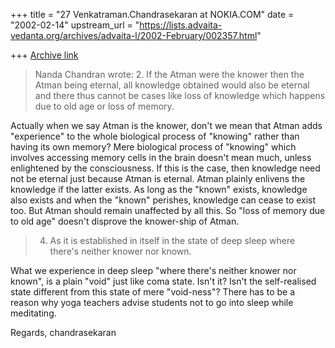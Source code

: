 +++
title = "27 Venkatraman.Chandrasekaran at NOKIA.COM"
date = "2002-02-14"
upstream_url = "https://lists.advaita-vedanta.org/archives/advaita-l/2002-February/002357.html"

+++
[Archive link](https://lists.advaita-vedanta.org/archives/advaita-l/2002-February/002357.html)

> Nanda Chandran wrote:
> 2. If the Atman were the knower then the Atman being eternal, 
> all knowledge obtained would also be eternal and there thus
> cannot be cases like loss of knowledge which happens due to 
> old age or loss of memory.

  Actually when we say Atman is the knower, don't we mean that 
Atman adds "experience" to the whole biological process of "knowing" 
rather than having its own memory?
Mere biological process of "knowing" which involves accessing memory 
cells in the brain doesn't mean much, unless enlightened by the 
consciousness. If this is the case, then knowledge need not be eternal 
just because Atman is eternal. Atman plainly enlivens the knowledge
if the latter exists.
  As long as the "known" exists, knowledge also exists
and when the "known" perishes, knowledge can cease to exist too.
But Atman should remain unaffected by all this. So "loss of
memory due to old age" doesn't disprove the knower-ship of
Atman.

> 4. As it is established in itself in the state of deep sleep 
> where there's neither knower nor known.

  What we experience in deep sleep "where there's neither knower
nor known", is a plain "void" just like coma state. Isn't it? Isn't 
the self-realised state different from this state of mere "void-ness"?
There has to be a reason why yoga teachers advise students not to
go into sleep while meditating.

  Regards,
  chandrasekaran


